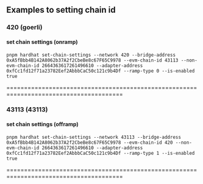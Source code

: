 ## Examples to setting chain id

### 420 (goerli)

#### set chain settings (onramp)

```shell
pnpm hardhat set-chain-settings --network 420 --bridge-address 0xA5fBbb4B142A8062b37A2f2CbeBe8c67F65C9978 --evm-chain-id 43113 --non-evm-chain-id 2664363617261496610 --adapter-address 0xfCc1fd12f71a23782Eef2AbbbCaC50c121c9b4Df --ramp-type 0 --is-enabled true
```

=======================================================================================

### 43113 (43113)

#### set chain settings (offramp)

```shell
pnpm hardhat set-chain-settings --network 43113 --bridge-address 0xA5fBbb4B142A8062b37A2f2CbeBe8c67F65C9978 --evm-chain-id 420 --non-evm-chain-id 2664363617261496610 --adapter-address 0xfCc1fd12f71a23782Eef2AbbbCaC50c121c9b4Df --ramp-type 1 --is-enabled true
```

=======================================================================================
